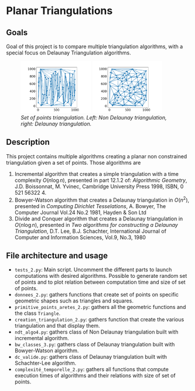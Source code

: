 # Planar Triangulations

## Goals

Goal of this project is to compare multiple triangulation algorithms, with a special focus on Delaunay Triangulation algorithms. 

<figure>
  <img src="./ndt1_100_1000.png" width="45%" />
  <img src="./bw1_100_1000.png" width="45%" />
  <figcaption style="text-align:left"><em>Set of points triangulation. Left: Non Delaunay triangulation, right: Delaunay triangulation.</em></figcaption>
</figure>

## Description

This project contains multiple algorithms creating a planar non constrained triangulation given a set of points. Those algorithms are
1. Incremental algorithm that creates a simple triangulation with a time complexity $O(n\log n)$, presented in part 12.1.2 of: *Algorithmic Geometry*, J.D. Boissonnat, M. Yvinec, Cambridge University Press 1998, ISBN, 0 521 56322 4.
2. Bowyer-Watson algorithm that creates a Delaunay triangulation in $O(n^2)$, presented in *Computing Dirichlet Tesselations*, A. Bowyer, The Computer Journal Vol.24 No.2 1981, Hayden & Son Ltd
3. Divide and Conquer algorithm that creates a Delaunay triangulation in $O(n\log n)$, presented in *Two algorithms for constructing a Delaunay Triangulation*, D.T. Lee, B.J. Schachter, International Journal of Computer and Information Sciences, Vol.9, No.3, 1980

## File architecture and usage
- `tests_2.py`: Main script. Uncomment the different parts to launch computations with desired algorithms. Possible to generate random set of points and to plot relation between computation time and size of set of points.
- `donnees_2.py`: gathers functions that create set of points on specific geometric shapes such as triangles and squares.
- `primitive_points_aretes_2.py`: gathers all the geometric functions and the class `Triangle`.
- `creation_triangulation_2.py`: gathers function that create the various triangulation and that display them.
- `ndt_algo4.py`: gathers class of Non Delaunay triangulation built with incremental algorithm.
- `bw_classes_3.py`: gathers class of Delaunay triangulation built with Bowyer-Watson algorithm.
- `dc_valide.py`: gathers class of Delaunay triangulation built with Schachter-Lee algorithm.
- `complexité_temporelle_2.py`: gathers all functions that compute execution times of algorithms and their relations with size of set of points.